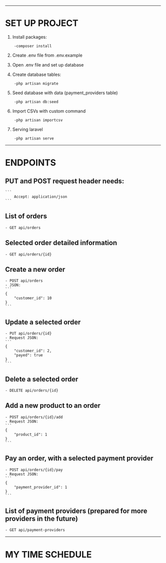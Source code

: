 ________________
# **SET UP PROJECT**

1. Install packages:
```
    -composer install
```

2. Create .env file from .env.example

3. Open .env file and set up database

4. Create database tables:
```
    -php artisan migrate 
```

5. Seed database with data (payment_providers table)
```
    -php artisan db:seed
```

6. Import CSVs with custom command 
```
    -php artisan importcsv
```

7. Serving laravel
```
    -php artisan serve
```
___________
# **ENDPOINTS**

## PUT and POST request header needs:

    ```
        Accept: application/json
    ```

## List of orders

    - GET api/orders

## Selected order detailed information

    - GET api/orders/{id}

## Create a new order

    - POST api/orders
    - JSON:
    ```
    {
        "customer_id": 10
    }
    ```

## Update a selected order

    - PUT api/orders/{id}
    - Request JSON:
    ```
    {
        "customer_id": 2,
        "payed": true
    }
    ```

## Delete a selected order

    - DELETE api/orders/{id}

## Add a new product to an order

    - POST api/orders/{id}/add
    - Request JSON:
    ```
    {
        "product_id": 1 
    }
    ```

## Pay an order, with a selected payment provider

    - POST api/orders/{id}/pay
    - Request JSON:
    ```
    {
        "payment_provider_id": 1
    }
    ```

## List of payment providers (prepared for more providers in the future)

    - GET api/payment-providers

__________________
# **MY TIME SCHEDULE**

